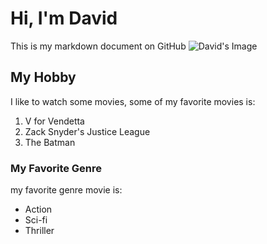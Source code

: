 # Hi, I'm David

This is my markdown document on GitHub
![David's Image](https://cdn.discordapp.com/attachments/919804526440120360/1162122203043737680/IMG_9918_3x4.jpg?ex=653ac9a4&is=652854a4&hm=75bd10b36ebc8a25949f52ab52ba4eb0c9f8e6c6f7c4869c716b8b69e3da6d28&)


## My Hobby

I like to watch some movies, some of my favorite movies is:
1. V for Vendetta
2. Zack Snyder's Justice League
3. The Batman

### My Favorite Genre
my favorite genre movie is:
- Action
- Sci-fi
- Thriller
